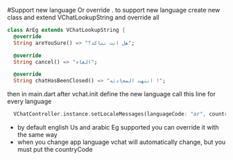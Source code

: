 #Support new language Or override .
to support new language create new class and extend VChatLookupString
and override all
```dart
class ArEg extends VChatLookupString {
  @override
  String areYouSure() => "هل انت نتاكد؟";

  @override
  String cancel() => "الغاء";

  @override
  String chatHasBeenClosed() => "انتهت المحادثه !";
```
then in main.dart after vchat.init define the new language
call this line for every language
```dart
  VChatController.instance.setLocaleMessages(languageCode: "ar", countryCode: "EG", lookupMessages: ArEg());
```
- by default english Us and arabic Eg supported you can override it with the same way
- when you change app language vchat will automatically change, but you must put the countryCode